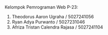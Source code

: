 Kelompok Pemrograman Web P-23:

1. Theodorus Aaron Ugraha / 5027241056
2. Ryan Adya Purwanto / 5027231046
3. Afriza Tristan Calendra Rajasa / 5027241104